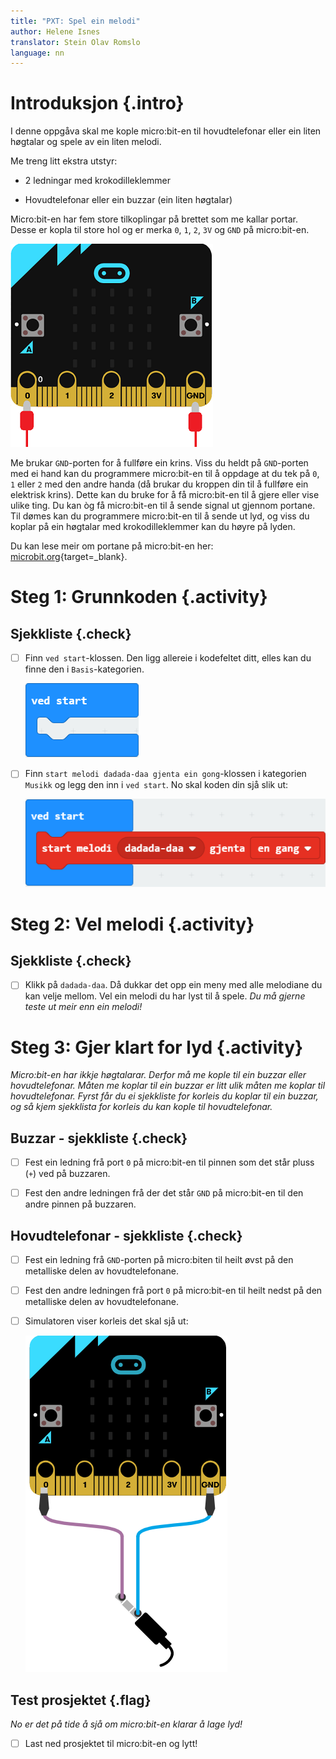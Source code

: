 ```yaml
---
title: "PXT: Spel ein melodi"
author: Helene Isnes
translator: Stein Olav Romslo
language: nn
---
```



# Introduksjon {.intro}

I denne oppgåva skal me kople micro:bit-en til hovudtelefonar eller ein liten
høgtalar og spele av ein liten melodi.

Me treng litt ekstra utstyr:

- 2 ledningar med krokodilleklemmer

- Hovudtelefonar eller ein buzzar (ein liten høgtalar)

Micro:bit-en har fem store tilkoplingar på brettet som me kallar portar. Desse
er kopla til store hol og er merka `0`, `1`, `2`, `3V` og `GND` på micro:bit-en.

![Bilete av ein micro:bit og påkopla krokodilleklemmer](kontakt.png)

Me brukar `GND`-porten for å fullføre ein krins. Viss du heldt på `GND`-porten
med ei hand kan du programmere micro:bit-en til å oppdage at du tek på `0`, `1`
eller `2` med den andre handa (då brukar du kroppen din til å fullføre ein
elektrisk krins). Dette kan du bruke for å få micro:bit-en til å gjere eller
vise ulike ting. Du kan òg få micro:bit-en til å sende signal ut gjennom
portane. Til dømes kan du programmere micro:bit-en til å sende ut lyd, og viss
du koplar på ein høgtalar med krokodilleklemmer kan du høyre på lyden.

Du kan lese meir om portane på micro:bit-en her:
[microbit.org](https://microbit.org/no/guide/hardware/pins/){target=_blank}.


# Steg 1: Grunnkoden {.activity}

## Sjekkliste {.check}

- [ ] Finn `ved start`-klossen. Den ligg allereie i kodefeltet ditt, elles kan
  du finne den i `Basis`-kategorien.

	![Bilete av `ved start`-klossen](ved_start.png)

- [ ] Finn `start melodi dadada-daa gjenta ein gong`-klossen i kategorien
  `Musikk` og legg den inn i `ved start`. No skal koden din sjå slik ut:

	![Bilete av `start melodi dadada-daa gjenta ein gong`-klossen inni `ved start`-klossen](start_melodi.png)


# Steg 2: Vel melodi {.activity}

## Sjekkliste {.check}

- [ ] Klikk på `dadada-daa`. Då dukkar det opp ein meny med alle melodiane du
  kan velje mellom. Vel ein melodi du har lyst til å spele. *Du må gjerne teste
  ut meir enn ein melodi!*


# Steg 3: Gjer klart for lyd {.activity}

*Micro:bit-en har ikkje høgtalarar. Derfor må me kople til ein buzzar eller
 hovudtelefonar. Måten me koplar til ein buzzar er litt ulik måten me koplar til
 hovudtelefonar. Fyrst får du ei sjekkliste for korleis du koplar til ein
 buzzar, og så kjem sjekklista for korleis du kan kople til hovudtelefonar.*

## Buzzar - sjekkliste {.check}

- [ ] Fest ein ledning frå port `0` på micro:bit-en til pinnen som det står
  pluss (`+`) ved på buzzaren.

- [ ] Fest den andre ledningen frå der det står `GND` på micro:bit-en til den
  andre pinnen på buzzaren.

## Hovudtelefonar - sjekkliste {.check}

- [ ] Fest ein ledning frå `GND`-porten på micro:biten til heilt øvst på den
  metalliske delen av hovudtelefonane.

- [ ] Fest den andre ledningen frå port `0` på micro:bit-en til heilt nedst på
  den metalliske delen av hovudtelefonane.

- [ ] Simulatoren viser korleis det skal sjå ut:

	![Bilete av korleis ein koplar til hovudtelefonar](tilkobling_lyd.png)

## Test prosjektet {.flag}

*No er det på tide å sjå om micro:bit-en klarar å lage lyd!*

- [ ] Last ned prosjektet til micro:bit-en og lytt!
